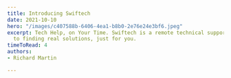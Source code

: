 ```yaml
---
title: Introducing Swiftech
date: 2021-10-10
hero: "/images/c407588b-6406-4ea1-b8b0-2e76e24e3bf6.jpeg"
excerpt: Tech Help, on Your Time. Swiftech is a remote technical support company dedicated
  to finding real solutions, just for you.
timeToRead: 4
authors:
- Richard Martin

---
```

